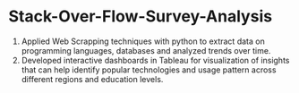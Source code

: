 # Stack-Over-Flow-Survey-Analysis

1. Applied Web Scrapping techniques with python to extract data on programming languages, databases and analyzed trends over time.
2. Developed interactive dashboards in Tableau for visualization of insights that can help identify popular technologies and usage pattern across different regions and education levels.

